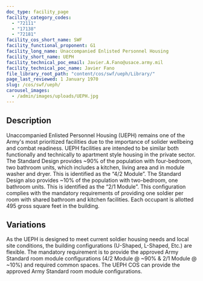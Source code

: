 ```yaml
---
doc_type: facility_page
facility_category_codes:
  - "72111"
  - "17138"
  - "72181"
facility_cos_short_name: SWF
facility_functional_proponent: G1
facility_long_name: Unaccompanied Enlisted Personnel Housing
facility_short_name: UEPH
facility_technical_poc_email: Javier.A.Fano@usace.army.mil
facility_technical_poc_name: Javier Fano
file_library_root_path: "content/cos/swf/ueph/Library/"
page_last_reviewed: 1 January 1970
slug: /cos/swf/ueph/
carousel_images:
  - /admin/images/uploads/UEPH.jpg
---
```


## Description

Unaccompanied Enlisted Personnel Housing (UEPH) remains one of the Army's most prioritized facilities due to the importance of solider wellbeing and combat readiness. UEPH facilities are intended to be similar both functionally and technically to apartment style housing in the private sector. The Standard Design provides ~90% of the population with four-bedroom, two bathroom units, which includes a kitchen, living area and in module washer and dryer. This is identified as the “4/2 Module”. The Standard Design also provides ~10% of the population with two-bedroom, one bathroom units. This is identified as the “2/1 Module”. This configuration complies with the mandatory requirements of providing one soldier per room with shared bathroom and kitchen facilities. Each occupant is allotted 495 gross square feet in the building.

## Variations

As the UEPH is designed to meet current soldier housing needs and local site conditions, the building configurations (U-Shaped, L-Shaped, Etc.) are flexible. The mandatory requirement is to provide the approved Army Standard room module configurations (4/2 Module @ ~90% & 2/1 Module @ ~10%) and required common spaces. The UEPH COS can provide the approved Army Standard room module configurations.

